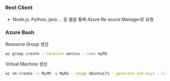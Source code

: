 # 

### Rest Client
- Node.js, Python, java ... 등 웹을 통해 Azure Re souce Manager로 요청

### Azure Bash

Resource Group 생성
```bash
az group create --location westus --name myRG
```

Virtual Machine 생성
```bash
az vm create -n MyVM -g MyRG --image UbuntuLTs --generate-ssh-keys --location koreacentral
```
